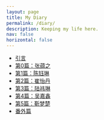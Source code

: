 ```yaml
---
layout: page
title: My Diary
permalink: /diary/
description: Keeping my life here.
nav: false
horizontal: false
---
```


<ul>
    <li><a href="/_my_diaries/_love_stories_china/引言.md">引言</a></li>
    <li><a href="/_my_diaries/_love_stories_china/第0篇_张蕴之.md">第0篇：张蕴之</a></li>
    <li><a href="/_my_diaries/_love_stories_china/第1篇_陈钰琳.md">第1篇：陈钰琳</a></li>
    <li><a href="/_my_diaries/_love_stories_china/第2篇_崔怡丹.md">第2篇：崔怡丹</a></li>
    <li><a href="/_my_diaries/_love_stories_china/第3篇_陆祎琳.md">第3篇：陆祎琳</a></li>
    <li><a href="/_my_diaries/_love_stories_china/第4篇_吴嘉鑫.md">第4篇：吴嘉鑫</a></li>
    <li><a href="/_my_diaries/_love_stories_china/第5篇_靳梦楚.md">第5篇：靳梦楚</a></li>
    <li><a href="/_my_diaries/_love_stories_china/番外篇.md">番外篇</a></li>
</ul>

